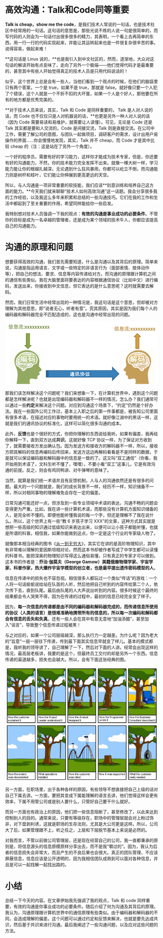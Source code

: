 # 高效沟通：Talk和Code同等重要

**Talk is cheap，show me the code**，是我们技术人常说的一句话，也是技术社区中经常用的一句话。这句话的意思是，那些光说不练的人说一句是很简单的，而写代码的人则会为一句话付出很多很多的精力，其表明，一个看上去再简单的东西，用一行一行的代码实现起来，并能让其运转起来也是一件很复杂很辛苦的事。说得容易，做起来难！

**这句话是 Linus 说的，**也是我引入到中文社区的，然而，逐渐地，大众对这句话的解读开始有点变味了，走向了另外一个极端——他们觉得代码才是最重要的，甚至其中有些人开始觉得真正的技术人员是只用代码说话的！



似乎，这个世界上总是会有一些人，当他们看到一个观点的时候，在他们的脑袋里只有两个答案，一个是 true，如果不是 true，那就是 false。就好像只要一个人犯了个错误，这个人就是一个不折不扣的大坏蛋，如果一个人是个好人，那他要在所有的地方都是优秀完美的。

**对于技术人员来说，其实，Talk 和 Code 是同样重要的， Talk 是人对人说的话，而 Code 也不仅仅只是人对机器说的话，**也更是另外一种人对人说的话（因为 Code 需要易读和易维护，就需要让人读懂）。可见，无论是 Code 还是 Talk 其实都是要和人交流的，Code 是间接交流，Talk 则是直接交流。在公司中工作，需要了解公司的意图，与团队一起做项目，调研客户的需求，设计出用户易操作的界面……你会慢慢地发现，其实，Talk 并不 cheap，而 Code 才是其中比较 cheap 的（注：这是站在了另外一个角度）。



一个好的程序员，需要有好的学习能力，这样你才能成为技术专家，但是，你还要有好的沟通能力，不然，你的技术能力完全发挥不出来。就像一棵大树一样，学习能力能让你的根越扎越深，无论遇到什么狂风暴雨，你都可以屹立不倒，而沟通能力则是树杆和枝叶，它们能让你伸展到更高更远的天空。

所以，与人沟通是一项非常重要的软技能，我们应该**刻意训练和培养自己这方面的能力。**今天我们就来聊聊“技术人如何高效沟通”这一话题。我会分享很多我的工作经验，以及我这么多年来积累和总结的一些沟通技巧。它们在我的工作和生活中都起到了至关重要的作用，希望同样能给你一些启发。

我特别想对技术人员强调一下我的观点：**有效的沟通是事业成功的必要条件**。不管你的目标是成为一名卓越的管理者，还是成为某个领域的技术牛人，你都应该提高自己的沟通能力。



# 沟通的原理和问题

想要获得高效的沟通，我们首先需要知道，什么是沟通以及其背后的原理。简单来说，沟通是指运用语言、文字或一些特定的非语言行为（面部表情、肢体动作等），把自己的想法、要求、信息等内容传递给对方。而沟通的原理跟计算机之间的通信有些类似。我在大脑里面将要表达的内容根据通信协议（比如中文）进行编码，发送出来，你接收到中文信息，但它表达的是什么意思呢？这时就需要去解码。



然而，我们日常生活中经常出现的一种情况是，我这句话是这个意思，但却被对方理解为其他意思，即“说者无心，听者有意”。究其原因，其实是因为我们每个人的编码器和解码器完全不匹配造成的，这也是沟通中经常出现的问题。

![1-01](assets/1-01.png)



那我们该怎样解决这个问题呢？我们来想象一下，在计算机世界中，遇到这个问题都是怎样解决呢？也就是出现编码器和解码器不一样的情况，怎么办？我们通常可以通过一些**约定**来解决这个问题。对应到沟通这个场景下，“约定”仍然是个好办法。我在一些国外公司工作过，基本上入职之后的第一件事都是，被告知公司里面有很多术语，在描述对应的事物时要用统一的术语。就好像江湖中的黑话一样，这就是我们的通讯协议的标准化，这样可以简化很多沟通的成本。



此外，**反馈**也是个很好的方式，你把你理解的东西说给我听。如果有偏差，我再给你解释一下，直到双方达成**共识**。这就好像 TCP 协议一样，为了保证对方收到了，就需要接收方发出确认包。因为发送方和接收方的解码器不一样，所以，接收方把其解码的信息再编码后传回来，发送方这边再解码看看是不是同样的数据，于是就可以保证编码器和解码器中的信息是一致的了。这又叫“双工通信”（你看，我开始用到术语了，文科生听不懂了，嘿嘿），不要小看“双工”这事儿，它是有效沟通的前提。反之，则会有鸡同鸭讲、对牛弹琴的意味了。

当然，就算是我们统一术语并且有反馈机制，人与人的沟通依然还是有很多的问题。最大的一个问题就是，我们的成长背景不一样，经历不一样，知识储备不一样，所以对相同事物的理解难免会存在一定的偏差。

日常沟通可能还好一点，但涉及到一些专业领域中术语的表达，沟通不畅的问题会变得更为严重。比如，我在讲一些计算机术语，而那些没有计算机方面知识储备的人，是完全听不懂的。即便他能听懂我说的每一个字，但还是理解不了我在说什么。所以，这个世界上有一些“教 6 岁孩子学习 XXX”的文章，这种方式其实就是想把一些高级的知识通过低级知识来表达出来，以便可以让小孩子都能听懂，也就是所谓的科普。相信我，如果你能做到这点，你一定是这个行业的专家级人物了。



就像那本相当经典的图书《[从一到无穷大](https://book.douban.com/subject/27182584/)》，其实它在讲的是高阶物理知识，其中有非常难以理解的爱因斯坦相对论，然而这本书却被作者写成了中学生都可以读懂的科普书。能把深奥的物理知识写得这么通俗易懂，只有真正的专家才可以做到。这本书的作者是：**乔治·伽莫夫（George Gamow）美籍俄裔物理学家、宇宙学家、科普作家，热大爆炸宇宙学模型的创立者，也是最早提出遗传密码模型的人**。

信息在传递中的损失也不容忽视。相信很多人都玩过一个类似“传话”的游戏：一个人将一句话偷偷说给站在队首的人听，然后他把自己听到的内容传给第二个人，依次传下去，直到队尾。最后由队尾的人大声说出听到的内容。很多时候这个最终的结果都会令人哭笑不得，因为在传递的过程中，最初的信息已经完全变了样子。



因为，**每一次信息的传递都是由不同的编码器和解码器完成的，而传递信息所使用的协议（人类的语言）是很难准确地携带所有的信息的，所以每一次编码和解码都会有信息的丢失和失真**。还有一些人会在其中有意无意地“加油添醋”，甚至加入“谣言”，导致整个信息传递过程被黑！

与之对应的，如果一个公司层级越深，那么执行力一定越差。为什么呢？因为老大的“旨意”一层一层往下传递，传到最下面其实信息早就变了样儿。基本的模式都是，我听我的领导讲了，自己理解了一下，然后对下面的人讲。经常会出现这样的情况，最高层老板讲，我要的是这个，但最终员工交付的却是另外一个东西。信息传递的渠道越多，损失也会越大。所以，会有下面这张经典的图。

![1-02](assets/1-02.png)



另一方面，在职场里，出于各种各样的原因，有些领导不想直接把自己上级的话对自己下属去讲。一方面，要把其变成下属能理解的语言去讲，他们觉得这样会更有效率，下属不用管公司或是别人要什么，只管好自己要干什么就好。

而另一方面也有政治上的原因，他们把一些信息阻断了，甚至修改了，以此来达到控制别人的目的。通常来说，只要有等级存在，职场中的管理层就会对上粉过饰非，对下盘剥利诱，这就是职场的生存法则，尤其是大公司更是这样。所以，公司大了后，如果管理跟不上，听之任之，上层和下层脱节基本上来说是必然的。

对我而言，不管以前做公司管理层，还是现在经营自己的公司，我一直都秉承的原则是，将信息源头的信息原模原样分享出去，而不是我“嚼过的”。因为，我认为后者的信息损失会非常大，而且产生的不良后果也会很大。真正的团队管理，不应该屏蔽信息，信息应该是公开透明的，因为我相信团队成熟到可以面对各种信息，并且是可以一起找解一起找出路的。



# 小结

总结一下今天的内容。在文章伊始我先强调了我的观点，Talk 和 code 同样重要，有效的沟通是你事业成功的必要条件。随后介绍了何为沟通及其背后的原理。我认为，沟通原理跟计算机世界中的通信原理有些类似。由于编码器和解码器的不同，会造成理解的偏差。这个问题可以通过约定和反馈来解决，也就是要先达成共识，然后基于共识来进行沟通。最后我阐述了一些沟通问题，以及应对这些问题的方法。































































































































































































































